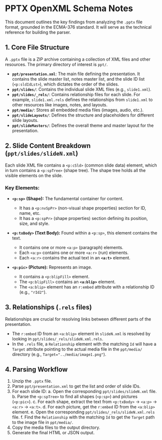 # PPTX OpenXML Schema Notes

This document outlines the key findings from analyzing the `.pptx` file format, grounded in the ECMA-376 standard. It will serve as the technical reference for building the parser.

## 1. Core File Structure

A `.pptx` file is a ZIP archive containing a collection of XML files and other resources. The primary directory of interest is `ppt/`.

-   **`ppt/presentation.xml`**: The main file defining the presentation. It contains the slide master list, notes master list, and the slide ID list (`<p:sldIdLst>`), which dictates the order of the slides.
-   **`ppt/slides/`**: Contains the individual slide XML files (e.g., `slide1.xml`).
-   **`ppt/slides/_rels/`**: Contains relationship files for each slide. For example, `slide1.xml.rels` defines the relationships from `slide1.xml` to other resources like images, notes, and layouts.
-   **`ppt/media/`**: Stores all embedded media files (images, audio, etc.).
-   **`ppt/slideLayouts/`**: Defines the structure and placeholders for different slide layouts.
-   **`ppt/slideMasters/`**: Defines the overall theme and master layout for the presentation.

## 2. Slide Content Breakdown (`ppt/slides/slideN.xml`)

Each slide XML file contains a `<p:cSld>` (common slide data) element, which in turn contains a `<p:spTree>` (shape tree). The shape tree holds all the visible elements on the slide.

### Key Elements:

-   **`<p:sp>` (Shape):** The fundamental container for content.
    -   It has a `<p:nvSpPr>` (non-visual shape properties) section for ID, name, etc.
    -   It has a `<p:spPr>` (shape properties) section defining its position, size, and style.

-   **`<p:txBody>` (Text Body):** Found within a `<p:sp>`, this element contains the text.
    -   It contains one or more `<a:p>` (paragraph) elements.
    -   Each `<a:p>` contains one or more `<a:r>` (run) elements.
    -   Each `<a:r>` contains the actual text in an **`<a:t>`** element.

-   **`<p:pic>` (Picture):** Represents an image.
    -   It contains a `<p:blipFill>` element.
    -   The `<p:blipFill>` contains an **`<a:blip>`** element.
    -   The `<a:blip>` element has an `r:embed` attribute with a relationship ID (e.g., `"rId2"`).

## 3. Relationships (`.rels` files)

Relationships are crucial for resolving links between different parts of the presentation.

-   The `r:embed` ID from an `<a:blip>` element in `slideN.xml` is resolved by looking in `ppt/slides/_rels/slideN.xml.rels`.
-   In the `.rels` file, a `Relationship` element with the matching `Id` will have a `Target` attribute pointing to the actual media file in the `ppt/media/` directory (e.g., `Target="../media/image1.png"`).

## 4. Parsing Workflow

1.  Unzip the `.pptx` file.
2.  Parse `ppt/presentation.xml` to get the list and order of slide IDs.
3.  For each slide ID:
    a.  Open the corresponding `ppt/slides/slideN.xml` file.
    b.  Parse the `<p:spTree>` to find all shapes (`<p:sp>`) and pictures (`<p:pic>`).
    c.  For each shape, extract the text from `<p:txBody>` -> `<a:p>` -> `<a:r>` -> `<a:t>`.
    d.  For each picture, get the `r:embed` ID from the `<a:blip>` element.
    e.  Open the corresponding `ppt/slides/_rels/slideN.xml.rels` file.
    f.  Find the `Relationship` with the matching `Id` to get the `Target` path to the image file in `ppt/media/`.
4.  Copy the media files to the output directory.
5.  Generate the final HTML or JSON output.
